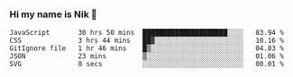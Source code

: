 ### Hi my name is Nik 👋

<!--
**NikDoe/NikDoe** is a ✨ _special_ ✨ repository because its `README.md` (this file) appears on your GitHub profile.

Here are some ideas to get you started:

- 🔭 I’m currently working on ...
- 🌱 I’m currently learning ...
- 👯 I’m looking to collaborate on ...
- 🤔 I’m looking for help with ...
- 💬 Ask me about ...
- 📫 How to reach me: ...
- 😄 Pronouns: ...
- ⚡ Fun fact: ...
-->

<!--START_SECTION:waka-->

```text
JavaScript       30 hrs 50 mins  █████████████████████░░░░   83.94 %
CSS              3 hrs 44 mins   ██▓░░░░░░░░░░░░░░░░░░░░░░   10.16 %
GitIgnore file   1 hr 46 mins    █▒░░░░░░░░░░░░░░░░░░░░░░░   04.83 %
JSON             23 mins         ▒░░░░░░░░░░░░░░░░░░░░░░░░   01.06 %
SVG              0 secs          ░░░░░░░░░░░░░░░░░░░░░░░░░   00.01 %
```

<!--END_SECTION:waka-->
